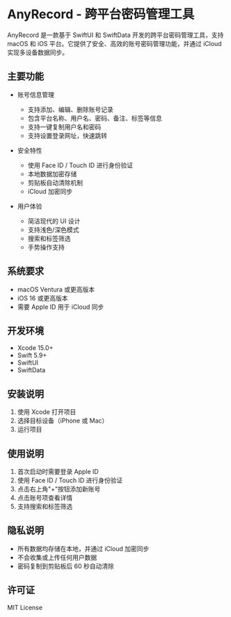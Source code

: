 # AnyRecord - 跨平台密码管理工具

AnyRecord 是一款基于 SwiftUI 和 SwiftData 开发的跨平台密码管理工具，支持 macOS 和 iOS 平台。它提供了安全、高效的账号密码管理功能，并通过 iCloud 实现多设备数据同步。

## 主要功能

- 账号信息管理
  - 支持添加、编辑、删除账号记录
  - 包含平台名称、用户名、密码、备注、标签等信息
  - 支持一键复制用户名和密码
  - 支持设置登录网址，快速跳转

- 安全特性
  - 使用 Face ID / Touch ID 进行身份验证
  - 本地数据加密存储
  - 剪贴板自动清除机制
  - iCloud 加密同步

- 用户体验
  - 简洁现代的 UI 设计
  - 支持浅色/深色模式
  - 搜索和标签筛选
  - 手势操作支持

## 系统要求

- macOS Ventura 或更高版本
- iOS 16 或更高版本
- 需要 Apple ID 用于 iCloud 同步

## 开发环境

- Xcode 15.0+
- Swift 5.9+
- SwiftUI
- SwiftData

## 安装说明

1. 使用 Xcode 打开项目
2. 选择目标设备（iPhone 或 Mac）
3. 运行项目

## 使用说明

1. 首次启动时需要登录 Apple ID
2. 使用 Face ID / Touch ID 进行身份验证
3. 点击右上角"+"按钮添加新账号
4. 点击账号项查看详情
5. 支持搜索和标签筛选

## 隐私说明

- 所有数据均存储在本地，并通过 iCloud 加密同步
- 不会收集或上传任何用户数据
- 密码复制到剪贴板后 60 秒自动清除

## 许可证

MIT License 